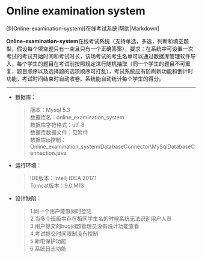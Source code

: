 # Online examination system

@(Online-examination-system)[在线考试系统|帮助|Markdown]

**Online-examination-system**在线考试系统（支持单选，多选，判断和填空题型，假设每个填空题只有一空且只有一个正确答案），要求：在系统中可设置一次考试的考试开始时间和考试时长，该场考试的考生名单可以通过数据库管理软件导入，每个学生的题目在考试前按照规定进行随机抽取（同一个学生的题目不可重复，题目顺序以及选择题的选项顺序可打乱），考试系统应有防刷新功能和倒计时功能，考试时间结束时自动收卷。系统能自动统计每个学生的得分。

-------------------
    
* 数据库：
    >版本：Mysql 5.3<br/>
    数据库名：online_examination_system<br/>
    数据库字符格式：utf-8<br/>
    数据库数据文件：见附件<br/>
    数据库ip控制：Online_examination_system\DatabaseConnector\MySqlDatabaseConnection.java<br/>

* 运行环境：
   > IDE版本：Inteilj IDEA 2017.1<br/>
    Tomcat版本：9.0.M13<br/>
    
* 设计缺陷：
   > 1.同一个用户能够同时登陆<br/>
    2.当多个班级中存在相同学生名的时候系统无法识别用户人员<br/>
    3.用户提交的bug问题管理员没有设计功能查看<br/>
    4.考试提交时间限制没有控制<br/>
    5.断电保护功能<br/>
  6.系统日志功能<br/>
